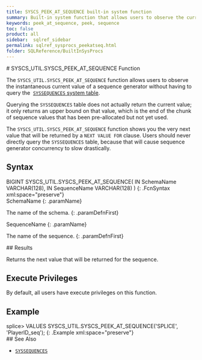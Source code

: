 ```yaml
---
title: SYSCS_PEEK_AT_SEQUENCE built-in system function
summary: Built-in system function that allows users to observe the current value of a sequence generator without querying a system table
keywords: peek_at_sequence, peek, sequence
toc: false
product: all
sidebar:  sqlref_sidebar
permalink: sqlref_sysprocs_peekatseq.html
folder: SQLReference/BuiltInSysProcs
---
```

<section>
<div class="TopicContent" data-swiftype-index="true" markdown="1">
# SYSCS_UTIL.SYSCS_PEEK_AT_SEQUENCE Function

The `SYSCS_UTIL.SYSCS_PEEK_AT_SEQUENCE` function allows users to observe
the instantaneous current value of a sequence generator without having
to query the &nbsp;[`SYSSEQUENCES` system
table](sqlref_systables_syssequences.html).

Querying the `SYSSEQUENCES` table does not actually return the current
value; it only returns an upper bound on that value, which is the end of
the chunk of sequence values that has been pre-allocated but not yet
used.

The `SYSCS_UTIL.SYSCS_PEEK_AT_SEQUENCE` function shows you the very next
value that will be returned by a `NEXT VALUE FOR` clause. Users should
never directly query the `SYSSEQUENCES` table, because that will cause
sequence generator concurrency to slow drastically.

## Syntax

<div class="fcnWrapperWide" markdown="1">
    BIGINT SYSCS_UTIL.SYSCS_PEEK_AT_SEQUENCE(
                IN SchemaName VARCHAR(128),
                IN SequenceName VARCHAR(128)
    )
{: .FcnSyntax xml:space="preserve"}

</div>
<div class="paramList" markdown="1">
SchemaName
{: .paramName}

The name of the schema.
{: .paramDefnFirst}

SequenceName
{: .paramName}

The name of the sequence.
{: .paramDefnFirst}

</div>
## Results

Returns the next value that will be returned for the sequence.

## Execute Privileges

By default, all users have execute privileges on this function.

## Example

<div class="preWrapperWide" markdown="1">
    splice> VALUES SYSCS_UTIL.SYSCS_PEEK_AT_SEQUENCE('SPLICE', 'PlayerID_seq');
{: .Example xml:space="preserve"}

</div>
## See Also

* [`SYSSEQUENCES`](sqlref_systables_syssequences.html)

</div>
</section>
